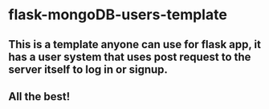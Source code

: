 # flask-mongoDB-users-template

## This is a template anyone can use for flask app, it has a user system that uses post request to the server itself to log in or signup.
## All the best!

